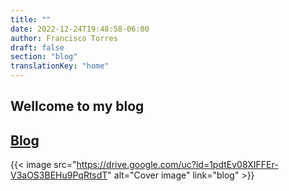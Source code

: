 ```yaml
---
title: ""
date: 2022-12-24T19:48:58-06:00
author: Francisco Torres
draft: false
section: "blog"
translationKey: "home"
---
```


## Wellcome to my blog

## [Blog](blog/)
{{< image
src="https://drive.google.com/uc?id=1pdtEv08XIFFEr-V3aOS3BEHu9PqRtsdT"
alt="Cover image"
link="blog" >}}